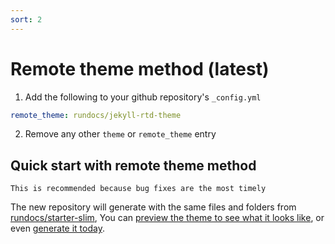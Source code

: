 ```yaml
---
sort: 2
---
```


# Remote theme method (latest)
1. Add the following to your github repository's `_config.yml`
```yml
remote_theme: rundocs/jekyll-rtd-theme
```
2. Remove any other `theme` or `remote_theme` entry

## Quick start with remote theme method
```tip
This is recommended because bug fixes are the most timely
```

The new repository will generate with the same files and folders from [rundocs/starter-slim][repo], You can [preview the theme to see what it looks like][preview], or even [generate it today][generate].

[repo]: https://github.com/rundocs/starter-slim/
[preview]: https://rundocs.github.io/starter-slim/
[generate]: https://github.com/rundocs/starter-slim/generate
